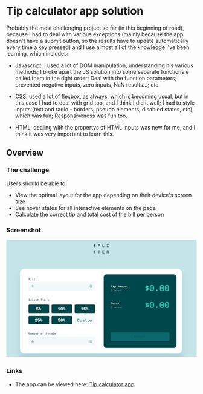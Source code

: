 # Tip calculator app solution

Probably the most challenging project so far (in this beginning of road), because I had to deal with various exceptions (mainly because the app doesn't have a submit button, so the results have to update automatically every time a key pressed) and I use almost all of the knowledge I've been learning, which includes:

- Javascript: I used a lot of DOM manipulation, understanding his various methods; I broke apart the JS solution into some separate functions e called them in the right order; Deal with the function parameters; prevented negative inputs, zero inputs, NaN results...; etc.

- CSS: used a lot of flexbox, as always, which is becoming usual, but in this case I had to deal with grid too, and I think I did it well; I had to style inputs (text and radio - borders, pseudo elements, disabled states, etc), which was fun; Responsiveness was fun too.

- HTML: dealing with the propertys of HTML inputs was new for me, and I think it was very important to learn this. 

## Overview

### The challenge

Users should be able to:

- View the optimal layout for the app depending on their device's screen size
- See hover states for all interactive elements on the page
- Calculate the correct tip and total cost of the bill per person

### Screenshot

![](./images/screenshot.PNG)


### Links

- The app can be viewed here: [Tip calculator app](https://r-mayer.github.io/tip-calculator-app/)